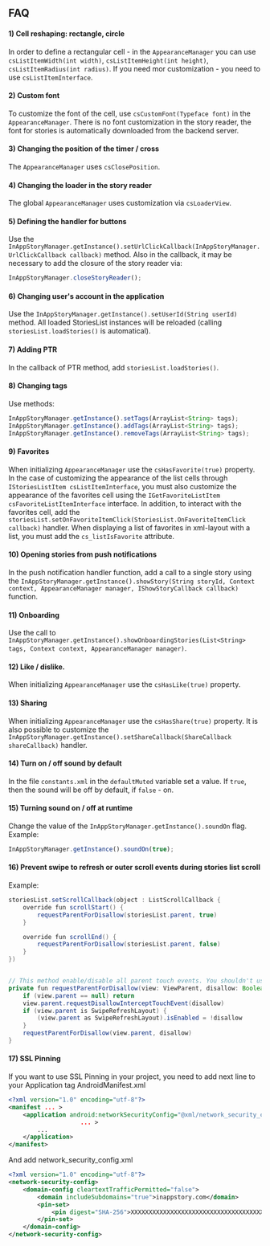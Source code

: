 ## FAQ

#### 1) Cell reshaping: rectangle, circle 

In order to define a rectangular cell - in the `AppearanceManager` you can use `csListItemWidth(int width)`, `csListItemHeight(int height)`, `csListItemRadius(int radius)`. If you need mor customization - you need to use `csListItemInterface`. 

#### 2) Custom font 

To customize the font of the cell, use `csCustomFont(Typeface font)` in the `AppearanceManager`. There is no font customization in the story reader, the font for stories is automatically downloaded from the backend server.


#### 3) Changing the position of the timer / cross 

The `AppearanceManager` uses `csClosePosition`.

#### 4) Changing the loader in the story reader

The global `AppearanceManager` uses customization via `csLoaderView`.

#### 5) Defining the handler for buttons

Use the `InAppStoryManager.getInstance().setUrlClickCallback(InAppStoryManager.UrlClickCallback callback)` method. Also in the callback, it may be necessary to add the closure of the story reader via:
```js
InAppStoryManager.closeStoryReader();
```

#### 6) Changing user's account in the application

Use the `InAppStoryManager.getInstance().setUserId(String userId)` method.
All loaded StoriesList instances will be reloaded (calling `storiesList.loadStories()` is automatical).

#### 7) Adding PTR

In the callback of PTR method, add `storiesList.loadStories()`.

#### 8) Changing tags

Use methods: 
```js
InAppStoryManager.getInstance().setTags(ArrayList<String> tags);
InAppStoryManager.getInstance().addTags(ArrayList<String> tags);
InAppStoryManager.getInstance().removeTags(ArrayList<String> tags);
```

#### 9) Favorites

When initializing `AppearanceManager` use the `csHasFavorite(true)` property. In the case of customizing the appearance of the list cells through `IStoriesListItem csListItemInterface`, you must also customize the appearance of the favorites cell using the `IGetFavoriteListItem csFavoriteListItemInterface` interface. In addition, to interact with the favorites cell, add the `storiesList.setOnFavoriteItemClick(StoriesList.OnFavoriteItemClick callback)` handler. When displaying a list of favorites in xml-layout with a list, you must add the `cs_listIsFavorite` attribute.

#### 10) Opening stories from push notifications

In the push notification handler function, add a call to a single story using the `InAppStoryManager.getInstance().showStory(String storyId, Context context, AppearanceManager manager, IShowStoryCallback callback)` function.

#### 11) Onboarding

Use the call to `InAppStoryManager.getInstance().showOnboardingStories(List<String> tags, Context context, AppearanceManager manager)`.

#### 12) Like / dislike.

When initializing `AppearanceManager` use the `csHasLike(true)` property.

#### 13) Sharing

When initializing `AppearanceManager`  use the `csHasShare(true)` property.  It is also possible to customize the `InAppStoryManager.getInstance().setShareCallback(ShareCallback shareCallback)` handler.

#### 14) Turn on / off sound by default

In the file `constants.xml` in the `defaultMuted` variable set a value. If `true`, then the sound will be off by default, if `false` - on.

#### 15) Turning sound on / off at runtime

Change the value of the `InAppStoryManager.getInstance().soundOn` flag. 
Example:
```js
InAppStoryManager.getInstance().soundOn(true);
```

#### 16) Prevent swipe to refresh or outer scroll events during stories list scroll

Example:
```java
storiesList.setScrollCallback(object : ListScrollCallback {
 	override fun scrollStart() {
		requestParentForDisallow(storiesList.parent, true)
	}

	override fun scrollEnd() {
		requestParentForDisallow(storiesList.parent, false)
	}
})


// This method enable/disable all parent touch events. You shouldn't use it directly and better to lock only necessary views
private fun requestParentForDisallow(view: ViewParent, disallow: Boolean) {
    if (view.parent == null) return
    view.parent.requestDisallowInterceptTouchEvent(disallow)
    if (view.parent is SwipeRefreshLayout) {
        (view.parent as SwipeRefreshLayout).isEnabled = !disallow
    }
    requestParentForDisallow(view.parent, disallow)
}
```

#### 17) SSL Pinning
If you want to use SSL Pinning in your project, you need to add next line to your Application tag AndroidManifest.xml

```xml
<?xml version="1.0" encoding="utf-8"?>
<manifest ... >
    <application android:networkSecurityConfig="@xml/network_security_config"
                    ... >
        ...
    </application>
</manifest>
```

And add network_security_config.xml 
```xml
<?xml version="1.0" encoding="utf-8"?>
<network-security-config>
    <domain-config cleartextTrafficPermitted="false">
        <domain includeSubdomains="true">inappstory.com</domain>
        <pin-set>
            <pin digest="SHA-256">XXXXXXXXXXXXXXXXXXXXXXXXXXXXXXXXXXXXXXXXXXX=</pin>
        </pin-set>
    </domain-config>
</network-security-config>
```
